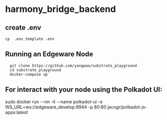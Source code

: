 # harmony_bridge_backend

## create .env
  ```
  cp  .env_template .env
  ```

## Running an Edgeware Node
  ```
    git clone https://github.com/yangwao/substrate_playground
    cd substrate_playground
    docker-compose up
  ```

## For interact with your node using the Polkadot UI:
  sudo docker run --rm -it --name polkadot-ui -e WS_URL=ws://edgeware_develop:9944 -p 80:80 jacogr/polkadot-js-apps:latest
